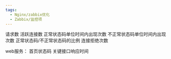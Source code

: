 ```yaml
---
tags:
  - Nginx/zabbix优化
  - Zabbix/监控项
---
```

请求数
活跃连接数
正常状态码单位时间内出现次数
不正常状态码单位时间内出现次数
正常状态码/不正常状态码的比例
连接拒绝次数


web服务：
首页状态码
关键接口响应时间